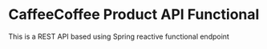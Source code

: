 # CaffeeCoffee Product API Functional
This is a REST API based using Spring reactive functional endpoint 
